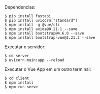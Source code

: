 

Dependencias:
```
$ pip install fastapi
$ pip install uvicorn["standard"]
$ npm install -g @vue/cli
$ npm install axios@0.21.1 --save
$ npm install bootstrap@4.6.0 --save
$ npm install bootstrap-vue@2.21.2 --save
```

Executar o servidor:
```
$ cd server
$ uvicorn main:app --reload
```

Executar o Vue App em um outro terminal:
```
$ cd client
$ npm install
$ npm run serve
```
